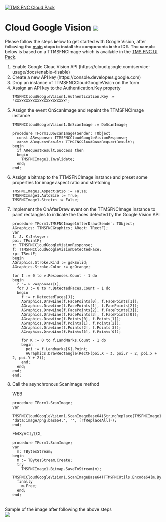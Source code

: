 <a href="http://www.tmssoftware.com/site/tmsfnccloudpack.asp"><img src="https://tmssoftware.com/site/img/github/tmsfnccloudpack.png" title="TMS FNC Cloud Pack" alt="TMS FNC Cloud Pack"></a>
# Cloud Google Vision <img src="http://tmssoftware.com/site/img/github/tmsfnccloudgooglevision.png"/> #
Please follow the steps below to get started with Google Vision, after following the <a href="https://github.com/tmssoftware/TMS-FNC-Cloud-Pack/blob/master/README.md">main</a> steps to install the components in the IDE. The sample below is based on a TTMSFNCImage which is available in the <a href="https://www.tmssoftware.com/site/tmsfncuipack.asp">TMS FNC UI Pack</a>.
<ol>
  <li>Enable Google Cloud Vision API (https://cloud.google.com/service-usage/docs/enable-disable)
  <li>Create a new API key (https://console.developers.google.com)
  <li>Drop an instance of TTMSFNCCloudGoogleVision on the form</li>  
  <li>Assign an API key to the Authentication.Key property

  ```delphi
  TMSFNCCloudGoogleVision1.Authentication.Key := 'XXXXXXXXXXXXXXXXXXXXXXX';    
  ```
  
  </li>  
  <li>Assign the event OnScanImage and repaint the TTMSFNCImage instance
  
  ```delphi
  TMSFNCCloudGoogleVision1.OnScanImage := DoScanImage;  
  ```
  
  ```delphi    
  procedure TForm1.DoScanImage(Sender: TObject;
    const AResponse: TTMSFNCCloudGoogleVisionResponse; 
    const ARequestResult: TTMSFNCCloudBaseRequestResult);
  begin
    if ARequestResult.Success then
    begin
      TMSFNCImage1.Invalidate;
    end;
  end;
  ```
  
  </li>   
  
  <li>Assign a bitmap to the TTMSFNCImage instance and preset some properties for image aspect ratio and stretching.
  
  ```delphi
  TMSFNCImage1.AspectRatio := False;
  TMSFNCImage1.AutoSize := True;
  TMSFNCImage1.Stretch := False;
  ```
  </li>
  
  <li>Implement the OnAfterDraw event on the TTMSFNCImage instance to paint rectangles to indicate the faces detected by the Google Vision API
  
  ```delphi
procedure TForm1.TMSFNCImage1AfterDraw(Sender: TObject;
  AGraphics: TTMSFNCGraphics; ARect: TRectF);
var
  I, J, K:Integer;
  poi: TPointF;
  r: TTMSFNCCloudGoogleVisionResponse;
  f: TTMSFNCCloudGoogleVisionDetectedFace;
  rp: TRectF;
begin
  AGraphics.Stroke.Kind := gskSolid;
  AGraphics.Stroke.Color := gcOrange;

  for I := 0 to v.Responses.Count - 1 do
  begin
    r := v.Responses[I];
    for J := 0 to r.DetectedFaces.Count - 1 do
    begin
      f := r.DetectedFaces[J];
      AGraphics.DrawLine(f.FacePoints[0], f.FacePoints[1]);
      AGraphics.DrawLine(f.FacePoints[1], f.FacePoints[2]);
      AGraphics.DrawLine(f.FacePoints[2], f.FacePoints[3]);
      AGraphics.DrawLine(f.FacePoints[3], f.FacePoints[0]);
      AGraphics.DrawLine(f.Points[0], f.Points[1]);
      AGraphics.DrawLine(f.Points[1], f.Points[2]);
      AGraphics.DrawLine(f.Points[2], f.Points[3]);
      AGraphics.DrawLine(f.Points[3], f.Points[0]);

      for K := 0 to f.LandMarks.Count - 1 do
      begin
        poi := f.Landmarks[K].Point;
        AGraphics.DrawRectangle(RectF(poi.X - 2, poi.Y - 2, poi.x + 2, poi.Y + 2));
      end;
    end;
  end;
end;
  ```
  
  </li>
  
  <li>Call the asynchronous ScanImage method
  
  
  WEB
  ```delphi
  procedure TForm1.ScanImage;
  var
    TMSFNCCloudGoogleVision1.ScanImageBase64(StringReplace(TMSFNCImage1.Canvas.GetBase64Image, 'data:image/png;base64,', '', [rfReplaceAll]));
  end;
  ```
  FMX/VCL/LCL
  ```delphi
  procedure TForm1.ScanImage;
  var
    m: TBytesStream;
  begin
    m := TBytesStream.Create;
    try
      TMSFNCImage1.Bitmap.SaveToStream(m);
      TMSFNCCloudGoogleVision1.ScanImageBase64(TTMSFNCUtils.Encode64(m.Bytes));
    finally
      m.Free;
    end;
  end;
  ```
  </li>  
</ol>
<br/>
Sample of the image after following the above steps.
<br/>
<img src="https://tmssoftware.com/site/img/github/tmsfnccloudgooglevision_image.png"/>
